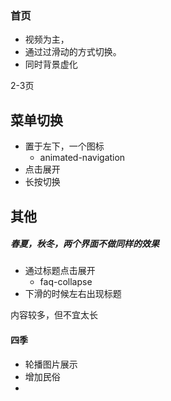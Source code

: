### 首页

* 视频为主，
* 通过过滑动的方式切换。
* 同时背景虚化

2-3页

## 菜单切换

* 置于左下，一个图标
  * animated-navigation
* 点击展开
* 长按切换





## 其他

##### 春夏，秋冬，两个界面不做同样的效果

* 通过标题点击展开
  * faq-collapse
* 下滑的时候左右出现标题

内容较多，但不宜太长 



#### 四季

* 轮播图片展示
* 增加民俗
* 

